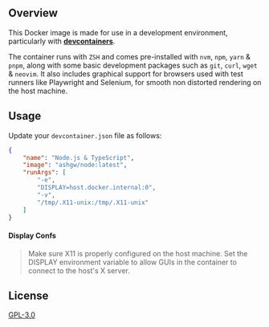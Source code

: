## Overview

This Docker image is made for use in a development environment, particularly with **[devcontainers](https://containers.dev/)**.


The container runs with `ZSH` and comes pre-installed with `nvm`, `npm`, `yarn` & `pnpm`, along with some basic development packages 
such as `git`, `curl`, `wget` & `neovim`. It also includes graphical support for browsers used with test runners like Playwright and Selenium, 
for smooth non distorted rendering on the host machine.

## Usage
Update your `devcontainer.json` file as follows:

```json
{
    "name": "Node.js & TypeScript",
    "image": "ashgw/node:latest",
    "runArgs": [
        "-e",
        "DISPLAY=host.docker.internal:0",
        "-v",
        "/tmp/.X11-unix:/tmp/.X11-unix"
    ]
}
```
#### Display Confs
> Make sure X11 is properly configured on the host machine. Set the DISPLAY environment variable to allow GUIs in the container to connect to the host's X server.

## License 
[GPL-3.0](https://github.com/AshGw/oauth2_utils/blob/main/LICENSE)